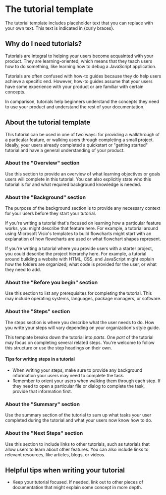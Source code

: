 # The tutorial template 

The tutorial template includes placeholder text that you can replace with your own text. This text is indicated in {curly braces}.

## Why do I need tutorials?

Tutorials are integral to helping your users become acquainted with your product. They are learning-oriented, which means that they teach users how to do something, like learning how to debug a JavaScript application. 

Tutorials are often confused with how-to guides because they do help users achieve a specific end. However, how-to guides assume that your users have some experience with your product or are familiar with certain concepts. 

In comparison, tutorials help beginners understand the concepts they need to use your product and understand the rest of your documentation. 

## About the tutorial template 

This tutorial can be used in one of two ways: for providing a walkthrough of a particular feature, or walking users through completing a small project. Ideally, your users already completed a quickstart or "getting started" tutorial and have a general understanding of your product. 

### About the "Overview" section

Use this section to provide an overview of what learning objectives or goals users will complete in this tutorial. You can also explicitly state who this tutorial is for and what required background knowledge is needed. 

### About the "Background" section

The purpose of the background section is to provide any necessary context for your users before they start your tutorial. 

If you're writing a tutorial that's focused on learning how a particular feature works, you might describe that feature here. For example, a tutorial around using Microsoft Visio's templates to build flowcharts might start with an explanation of how flowcharts are used or what flowchart shapes represent. 

If you're writing a tutorial where you provide users with a starter project, you could describe the project hierarchy here. For example, a tutorial around building a website with HTML, CSS, and JavaScript might explain how the folders are organized, what code is provided for the user, or what they need to add.

### About the "Before you begin" section

Use this section to list any prerequisites for completing the tutorial. This may include operating systems, languages, package managers, or software.

### About the "Steps" section

The steps section is where you describe what the user needs to do. How you write your steps will vary depending on your organization's style guide. 

This template breaks down the tutorial into _parts_. One _part_ of the tutorial may focus on completing several related steps. You're welcome to follow this structure or use the step headings on their own.

#### Tips for writing steps in a tutorial

* When writing your steps, make sure to provide any background information your users may need to complete the task. 
* Remember to orient your users when walking them through each step. If they need to open a particular file or dialog to complete the task, provide that information first.

### About the "Summary" section

Use the summary section of the tutorial to sum up what tasks your user completed during the tutorial and what your users now know how to do.

### About the "Next Steps" section

Use this section to include links to other tutorials, such as tutorials that allow users to learn about other features. You can also include links to relevant resources, like articles, blogs, or videos.

## Helpful tips when writing your tutorial 

* Keep your tutorial focused. If needed, link out to other pieces of documentation that might explain some concept in more depth. 